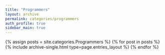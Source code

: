 ```yaml
---
title: "Programmers"
layout: archive
permalink: categories/programmers
auth_profile: true
sidebar_main: true
---
```


{% assign posts = site.categories.Programmers %}
{% for post in posts %}
{% include archive-single.html type=page.entries_layout %}
{% endfor %}
